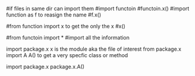 
#if files in same dir can import them
#import functoin
    #functoin.x()
#import function as f to reasign the name
    #f.x()

#from function import x to get the only the x
    #x()

#from functoin import *
    #import all the information

import package.x
    x is the module aka the file of interest
    from package.x import A
    A() to get a very specfic class or method

import package.x
    package.x.A()
